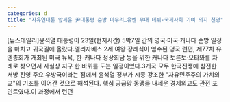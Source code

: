 ```yaml
---
categories: d
title: "자유연대론 앞세운 尹대통령 순방 마무리…유엔 무대 데뷔·국제사회 기여 의지 천명"
---
```

[뉴스데일리]윤석열 대통령이 23일(현지시간) 5박7일 간의 영국·미국·캐나다 순방 일정을 마치고 귀국길에 올랐다.엘리자베스 2세 여왕 장례식이 엄수된 영국 런던, 제77차 유엔총회가 개최된 미국 뉴욕, 한-캐나다 정상회담 등을 위한 캐나다 토론토·오타와를 차례로 찾으면서 사실상 지구 한 바퀴를 도는 일정이었다.3개국 모두 한국전쟁에 참전한 서방 진영 주요 우방국이라는 점에서 윤석열 정부가 시종 강조한 "자유민주주의 가치외교"의 기조를 이어간 것으로 해석된다. 핵심 공급망 동맹을 내세운 경제외교도 관전 포인트였다.이 과정에서 런던